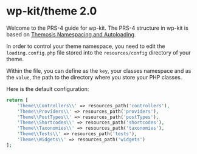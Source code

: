 # wp-kit/theme 2.0

Welcome to the PRS-4 guide for wp-kit. The PRS-4 structure in wp-kit is based on [Themosis Namespacing and Autoloading](https://framework.themosis.com/docs/1.3/theme/#namespace-management-and-autoloading).

In order to control your theme namespace, you need to edit the `loading.config.php` file stored into the `resources/config` directory of your theme.

Within the file, you can define as the `key`, your classes namespace and as the `value`, the path to the directory where you store your PHP classes.

Here is the default configuration:

```php
return [
    'Theme\\Controllers\\' => resources_path('controllers'),
    'Theme\\Providers\\' => resources_path('providers'),
    'Theme\\PostTypes\\' => resources_path('postTypes'),
    'Theme\\Shortcodes\\' => resources_path('shortcodes'),
    'Theme\\Taxonomies\\' => resources_path('taxonomies'),
    'Theme\\Tests\\' => resources_path('tests'),
    'Theme\\Widgets\\' => resources_path('widgets')
];
```
